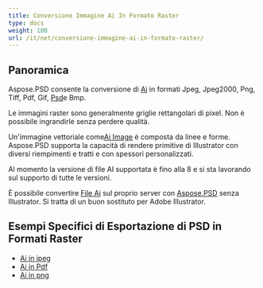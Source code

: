 ```yaml
---
title: Conversione Immagine Ai In Formato Raster
type: docs
weight: 100
url: /it/net/conversione-immagine-ai-in-formato-raster/
---
```


## **Panoramica**
Aspose.PSD consente la conversione di [Ai](/it/psd/net/formato-adobe-illustrator-ai/) in formati Jpeg, Jpeg2000, Png, Tiff, Pdf, Gif, [Psd](https://reference.aspose.com/psd/net/aspose.psd.fileformats.psd/psdimage)e Bmp.

Le immagini raster sono generalmente griglie rettangolari di pixel. Non è possibile ingrandirle senza perdere qualità.

Un'immagine vettoriale come[Ai Image](https://reference.aspose.com/psd/net/aspose.psd.fileformats.ai/aiimage) è composta da linee e forme. Aspose.PSD supporta la capacità di rendere primitive di Illustrator con diversi riempimenti e tratti e con spessori personalizzati.

Al momento la versione di file AI supportata è fino alla 8 e si sta lavorando sul supporto di tutte le versioni.

È possibile convertire [File Ai](/it/psd/net/formato-adobe-illustrator-ai/) sul proprio server con [Aspose.PSD](https://products.aspose.com/psd/net) senza Illustrator. Si tratta di un buon sostituto per Adobe Illustrator.

## **Esempi Specifici di Esportazione di PSD in Formati Raster**
- [Ai in jpeg](/it/psd/net/formato-adobe-illustrator-ai-in-jpg/)
- [Ai in Pdf](/it/psd/net/formato-adobe-illustrator-ai-in-pdf/)
- [Ai in png](/it/psd/net/formato-adobe-illustrator-ai-in-png/)
